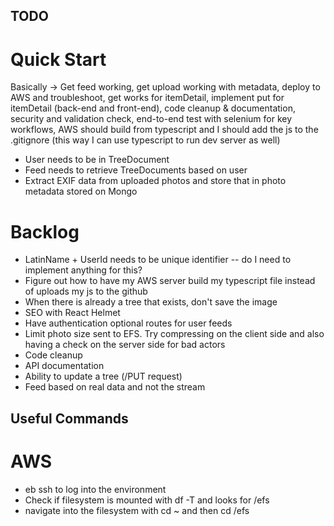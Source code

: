 ## TODO

# Quick Start

Basically -> Get feed working, get upload working with metadata, deploy to AWS and troubleshoot, get works for itemDetail, implement put for itemDetail (back-end and front-end), code cleanup & documentation, security and validation check, end-to-end test with selenium for key workflows, AWS should build from typescript and I should add the js to the .gitignore (this way I can use typescript to run dev server as well)

* User needs to be in TreeDocument
* Feed needs to retrieve TreeDocuments based on user
* Extract EXIF data from uploaded photos and store that in photo metadata stored on Mongo

# Backlog


* LatinName + UserId needs to be unique identifier -- do I need to implement anything for this?
* Figure out how to have my AWS server build my typescript file instead of uploads my js to the github
* When there is already a tree that exists, don't save the image
* SEO with React Helmet
* Have authentication optional routes for user feeds
* Limit photo size sent to EFS. Try compressing on the client side and also having a check on the server side for bad actors
* Code cleanup
* API documentation
* Ability to update a tree (/PUT request)
* Feed based on real data and not the stream

## Useful Commands

# AWS

* eb ssh to log into the environment
* Check if filesystem is mounted with df -T and looks for /efs
* navigate into the filesystem with cd ~ and then cd /efs

